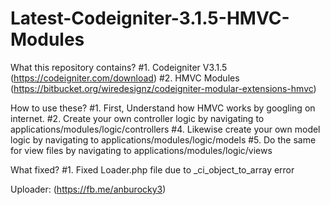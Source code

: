 # Latest-Codeigniter-3.1.5-HMVC-Modules

What this repository contains?
#1. Codeigniter V3.1.5 (https://codeigniter.com/download)
#2. HMVC Modules (https://bitbucket.org/wiredesignz/codeigniter-modular-extensions-hmvc)

How to use these?
#1. First, Understand how HMVC works by googling on internet.
#2. Create your own controller logic by navigating to applications/modules/logic/controllers
#4. Likewise create your own model logic by navigating to applications/modules/logic/models
#5. Do the same for view files by navigating to applications/modules/logic/views

What fixed?
#1. Fixed Loader.php file due to _ci_object_to_array error

Uploader: (https://fb.me/anburocky3)


